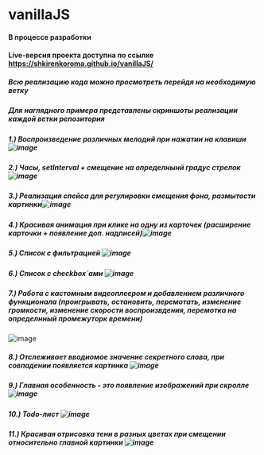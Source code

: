 # vanillaJS
#### В процессе разработки
#### Live-версия проекта доступна по ссылке https://shkirenkoroma.github.io/vanillaJS/
##### Всю реализацию кода можно просмотреть перейдя на необходимую ветку
##### Для наглядного примера представлены скриншоты реализации каждой ветки репозитория
##### 1.) Воспроизведение различных мелодий при нажатии на клавиши![image](https://user-images.githubusercontent.com/61347452/233421998-5f89f857-6469-439f-8498-9a5eed51f01f.png)
##### 2.) Часы, setInterval + смещение на определнынй градус стрелок![image](https://user-images.githubusercontent.com/61347452/233424636-571bc5cb-7fbe-4ef7-a8d7-f993068b4446.png)
##### 3.) Реализация спейса для регулировки смещения фона, размытости картинки![image](https://user-images.githubusercontent.com/61347452/233745423-5e7a7038-5e7f-46d2-a841-12d1c4adc35e.png)
##### 4.) Красивая анимация при клике на одну из карточек (расширение карточки + появление доп. надписей)![image](https://user-images.githubusercontent.com/61347452/234125911-018de41d-19dd-4db5-83db-513cdce3616e.png)
##### 5.) Список с фильтрацией ![image](https://github.com/Shkirenkoroma/vanillaJS/assets/61347452/fc1967b4-6cd8-4dbf-9098-65b4ffe400dd)
##### 6.) Список с checkbox`ами ![image](https://user-images.githubusercontent.com/61347452/236336480-6ca52486-f0e6-46d0-b1c1-8594ff395a0c.png)
##### 7.) Работа с кастомным видеоплеером и добавлением различного функционала (проигрывать, остановить, перемотать, изменение громкости, изменение скорости воспроизвдения, перемотка на определнный промежуторк времени)
![image](https://user-images.githubusercontent.com/61347452/236621747-4f812554-e9d7-42d4-9ac4-e0414723c41f.png)
##### 8.) Отслеживает вводиомое значение секретного слова, при совпадении появляется картинка ![image](https://user-images.githubusercontent.com/61347452/236640255-c16627ff-02c0-4039-b9f0-707881406ab8.png)
##### 9.) Главная особенность - это появление изображений при скролле ![image](https://user-images.githubusercontent.com/61347452/236640922-4df0e677-2b58-4204-b018-0e1d93f815fa.png)
##### 10.) Todo-лист ![image](https://github.com/Shkirenkoroma/vanillaJS/assets/61347452/24cd3088-2043-47f8-8023-9821dd5637e8)
##### 11.) Красивая отрисовка тени в разных цветах при смещении относительно главной картинки ![image](https://github.com/Shkirenkoroma/vanillaJS/assets/61347452/dd18e8ba-47f0-487f-91d4-7eab2c57eafc)
